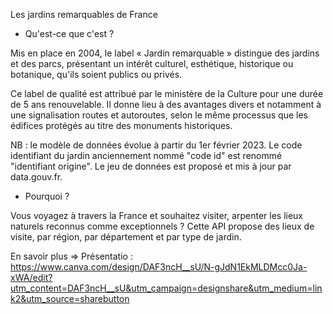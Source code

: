 Les jardins remarquables de France

* Qu'est-ce que c'est ?

Mis en place en 2004, le label « Jardin remarquable » distingue des jardins et des parcs, présentant un intérêt culturel, esthétique, historique ou botanique, qu'ils soient publics ou privés.

Ce label de qualité est attribué par le ministère de la Culture pour une durée de 5 ans renouvelable. Il donne lieu à des avantages divers et notamment à une signalisation routes et autoroutes, selon le même processus que les édifices protégés au titre des monuments historiques.

NB : le modèle de données évolue à partir du 1er février 2023. Le code identifiant du jardin anciennement nommé "code id" est renommé "identifiant origine". Le jeu de données est proposé et mis à jour par data.gouv.fr.

* Pourquoi ?

Vous voyagez à travers la France et souhaitez visiter, arpenter les lieux naturels reconnus comme exceptionnels ? Cette API propose des lieux de visite, par région, par département et par type de jardin.

En savoir plus => Présentatio : https://www.canva.com/design/DAF3ncH__sU/N-gJdN1EkMLDMcc0Ja-xWA/edit?utm_content=DAF3ncH__sU&utm_campaign=designshare&utm_medium=link2&utm_source=sharebutton

